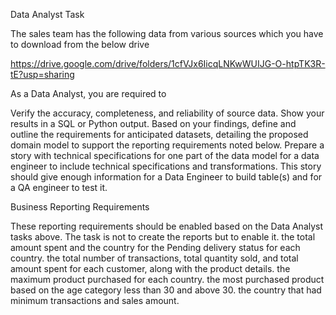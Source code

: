Data Analyst Task


The sales team has the following data from various sources which you have to download from the below drive


https://drive.google.com/drive/folders/1cfVJx6IicqLNKwWUIJG-O-htpTK3R-tE?usp=sharing


As a Data Analyst, you are required to


Verify the accuracy, completeness, and reliability of source data. Show your results in a SQL or Python output.
Based on your findings, define and outline the requirements for anticipated datasets, detailing the proposed domain model to support the reporting requirements noted below. 
Prepare a story with technical specifications for one part of the data model for a data engineer to include technical specifications and transformations. This story should give enough information for a Data Engineer to build table(s) and for a QA engineer to test it. 


Business Reporting Requirements


These reporting requirements should be enabled based on the Data Analyst tasks above. The task is not to create the reports but to enable it.
the total amount spent and the country for the Pending delivery status for each country.
the total number of transactions, total quantity sold, and total amount spent for each customer, along with the product details.
the maximum product purchased for each country.
the most purchased product based on the age category less than 30 and above 30.
the country that had minimum transactions and sales amount.
